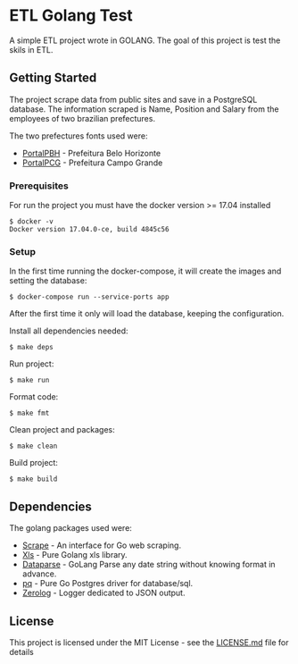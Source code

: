 # ETL Golang Test

A simple ETL project wrote in GOLANG. The goal of this project is test the skils in ETL.

## Getting Started

The project scrape data from public sites and save in a PostgreSQL database. The information scraped is Name, Position and Salary from the employees of two brazilian prefectures.

The two prefectures fonts used were: 
* [PortalPBH](http://portalpbh.pbh.gov.br/pbh/ecp/comunidade.do?evento=portlet&pIdPlc=ecpTaxonomiaMenuPortal&app=acessoinformacao&lang=pt_BR&pg=10125&tax=41984) - Prefeitura Belo Horizonte
* [PortalPCG](https://transparencia.campogrande.ms.gov.br/servidores/) - Prefeitura Campo Grande

### Prerequisites

For run the project you must have the docker version >= 17.04 installed

```
$ docker -v
Docker version 17.04.0-ce, build 4845c56
```

### Setup

In the first time running the docker-compose, it will create the images and setting the database:

```
$ docker-compose run --service-ports app
```

After the first time it only will load the database, keeping the configuration.

Install all dependencies needed:

```
$ make deps
```

Run project:

```
$ make run
```

Format code:

```
$ make fmt
```

Clean project and packages:

```
$ make clean
```

Build project:

```
$ make build
```

## Dependencies

The golang packages used were:

* [Scrape](https://github.com/yhat/scrape) - An interface for Go web scraping.
* [Xls](https://github.com/extrame/xls) - Pure Golang xls library.
* [Dataparse](https://github.com/araddon/dateparse) - GoLang Parse any date string without knowing format in advance. 
* [pq](https://github.com/lib/pq) - Pure Go Postgres driver for database/sql. 
* [Zerolog](https://github.com/lib/pq) - Logger dedicated to JSON output. 

## License

This project is licensed under the MIT License - see the [LICENSE.md](LICENSE.md) file for details